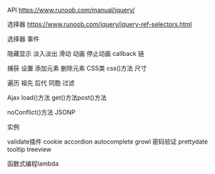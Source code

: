 API
https://www.runoob.com/manual/jquery/


选择器
https://www.runoob.com/jquery/jquery-ref-selectors.html



选择器
事件

隐藏显示
淡入淡出
滑动
动画
停止动画
callback
链


捕获
设置
添加元素
删除元素
CSS类
css()方法
尺寸



遍历
祖先
后代
同胞
过滤

Ajax load()方法
get()方法post()方法

noConflict()方法
JSONP


实例

validate插件
cookie
accordion
autocomplete
growl
密码验证
prettydate
tooltip
treeview


函数式编程lambda









